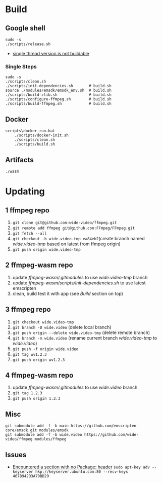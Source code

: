 # Build

## Google shell

```
sudo -s
./scripts/release.sh
```

- [single thread version is not buildable](https://trac.ffmpeg.org/ticket/10009)

### Single Steps

```
sudo -s
./scripts/clean.sh
./scripts/init-dependencies.sh       # build.sh
source ./modules/emsdk/emsdk_env.sh  # build.sh
./scripts/build-zlib.sh              # build.sh
./scripts/configure-ffmpeg.sh        # build.sh
./scripts/build-ffmpeg.sh            # build.sh
```

## Docker

```
scripts\docker-run.bat
	./scripts/docker-init.sh
	./scripts/clean.sh
	./scripts/build.sh
```

## Artifacts 

```
./wasm
```

# Updating

## 1 ffmpeg repo

1. `git clone git@github.com:wide-video/ffmpeg.git`
2. `git remote add ffmpeg git@github.com:FFmpeg/FFmpeg.git`
3. `git fetch --all`
4. `git checkout -b wide.video-tmp ea84eb2`(create branch named *wide.video-tmp* based on latest from ffmpeg origin)
5. `git push origin wide.video-tmp`

## 2 ffmpeg-wasm repo

1. update *ffmpeg-wasm/.gitmodules* to use *wide.video-tmp* branch
2. update *ffmpeg-wasm/scripts/init-dependencies.sh* to use latest emscripten
3. clean, build test it with app (see *Build* section on top)

## 3 ffmpeg repo

1. `git checkout wide.video-tmp`
2. `git branch -D wide.video` (delete local branch)
3. `git push origin --delete wide.video-tmp` (delete remote branch)
4. `git branch -m wide.video` (rename current branch *wide.video-tmp* to *wide.video*)
5. `git push -f origin wide.video`
6. `git tag wv1.2.3`
7. `git push origin wv1.2.3`

## 4 ffmpeg-wasm repo

1. update *ffmpeg-wasm/.gitmodules* to use *wide.video* branch
2. `git tag 1.2.3`
3. `git push origin 1.2.3`

## Misc

```
git submodule add -f -b main https://github.com/emscripten-core/emsdk.git modules/emsdk
git submodule add -f -b wide.video https://github.com/wide-video/ffmpeg modules/ffmpeg
```

## Issues

- [Encountered a section with no Package: header](https://github.com/hashicorp/consul/issues/11162) `sudo apt-key adv --keyserver hkp://keyserver.ubuntu.com:80 --recv-keys 467B942D3A79BD29`
